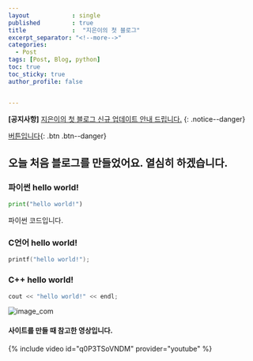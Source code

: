 ```yaml
---
layout            : single
published         : true
title             :  "지은이의 첫 블로그"
excerpt_separator: "<!--more-->"
categories:
  - Post
tags: [Post, Blog, python]
toc: true
toc_sticky: true
author_profile: false


---
```


**[공지사항]** [지은이의 첫 블로그 신규 업데이트 안내 드립니다.](http://mmistakes.github.io/minimal-mistakes/docs/quick-start-guide/)
{: .notice--danger}


[버튼입니다](https://jieun-im.github.io/post/first/){: .btn .btn--danger}

## 오늘 처음 블로그를 만들었어요. 열심히 하겠습니다.

### 파이썬 hello world!


```python
print("hello world!")
```

파이썬 코드입니다.

### C언어 hello world!


```c
printf("hello world!");
```

### C++ hello world!


```c++
cout << "hello world!" << endl;
```

![image_com]({{site.url}}/images/2023-03-23-first/image_com.jpg)

#### 사이트를 만들 때 참고한 영상입니다.
{% include video id="q0P3TSoVNDM" provider="youtube" %}
